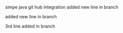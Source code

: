 simpe java git hub integration
added new line in branch


added new line in branch

3rd line added in branch
